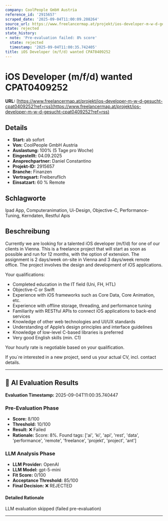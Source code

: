 ```yaml
---
company: CoolPeople GmbH Austria
reference_id: '2915657'
scraped_date: '2025-09-04T11:00:09.208264'
source_url: https://www.freelancermap.at/projekt/ios-developer-m-w-d-gesucht-cpat0409252?ref=rss
state: rejected
state_history:
- note: 'Pre-evaluation failed: 8% score'
  state: rejected
  timestamp: '2025-09-04T11:00:35.742405'
title: iOS Developer (m/f/d) wanted CPAT0409252
---
```



# iOS Developer (m/f/d) wanted CPAT0409252
**URL:** [https://www.freelancermap.at/projekt/ios-developer-m-w-d-gesucht-cpat0409252?ref=rss](https://www.freelancermap.at/projekt/ios-developer-m-w-d-gesucht-cpat0409252?ref=rss)
## Details
- **Start:** ab sofort
- **Von:** CoolPeople GmbH Austria
- **Auslastung:** 100% (5 Tage pro Woche)
- **Eingestellt:** 04.09.2025
- **Ansprechpartner:** Daniel Constantino
- **Projekt-ID:** 2915657
- **Branche:** Finanzen
- **Vertragsart:** Freiberuflich
- **Einsatzart:** 60
                                                % Remote

## Schlagworte
Ipad App, Computeranimation, Ui-Design, Objective-C, Performance-Tuning, Kerndaten, Restful Apis

## Beschreibung
Currently we are looking for a talented iOS developer (m/f/d) for one of our clients in Vienna.
This is a freelance project that will start as soon as possible and run for 12 months, with the option of extension.
The assignment is 2 days/week on-site in Vienna and 3 days/week remote office.
The project involves the design and development of iOS applications.

Your qualifications:

- Completed education in the IT field (Uni, FH, HTL)
- Objective-C or Swift
- Experience with iOS frameworks such as Core Data, Core Animation, etc.
- Experience with offline storage, threading, and performance tuning
- Familiarity with RESTful APIs to connect iOS applications to back-end services
- Knowledge of other web technologies and UI/UX standards
- Understanding of Apple’s design principles and interface guidelines
- Knowledge of low-level C-based libraries is preferred
- Very good English skills (min. C1)

Your hourly rate is negotiable based on your qualification.

If you´re interested in a new project, send us your actual CV, incl. contact details.

---

## 🤖 AI Evaluation Results

**Evaluation Timestamp:** 2025-09-04T11:00:35.740447

### Pre-Evaluation Phase
- **Score:** 8/100
- **Threshold:** 10/100
- **Result:** ❌ Failed
- **Rationale:** Score: 8%. Found tags: ['ai', 'ki', 'api', 'rest', 'data', 'performance', 'remote', 'freelance', 'projekt', 'project', 'ant']

### LLM Analysis Phase
- **LLM Provider:** OpenAI
- **LLM Model:** gpt-5-mini
- **Fit Score:** 0/100
- **Acceptance Threshold:** 85/100
- **Final Decision:** ❌ REJECTED

#### Detailed Rationale
LLM evaluation skipped (failed pre-evaluation)

---
